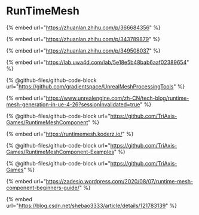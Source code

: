 # RunTimeMesh

{% embed url="https://zhuanlan.zhihu.com/p/366684356" %}

{% embed url="https://zhuanlan.zhihu.com/p/343789879" %}

{% embed url="https://zhuanlan.zhihu.com/p/349508037" %}

{% embed url="https://lab.uwa4d.com/lab/5e18e5b48bab6aaf02389654" %}

{% @github-files/github-code-block url="https://github.com/gradientspace/UnrealMeshProcessingTools" %}

{% embed url="https://www.unrealengine.com/zh-CN/tech-blog/runtime-mesh-generation-in-ue-4-26?sessionInvalidated=true" %}

{% @github-files/github-code-block url="https://github.com/TriAxis-Games/RuntimeMeshComponent" %}

{% embed url="https://runtimemesh.koderz.io/" %}

{% @github-files/github-code-block url="https://github.com/TriAxis-Games/RuntimeMeshComponent-Examples" %}

{% @github-files/github-code-block url="https://github.com/TriAxis-Games" %}

{% embed url="https://zadesio.wordpress.com/2020/08/07/runtime-mesh-component-beginners-guide/" %}

{% embed url="https://blog.csdn.net/shebao3333/article/details/121783139" %}
